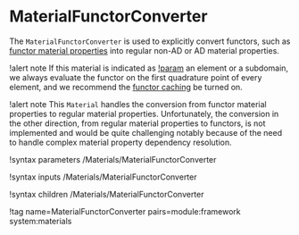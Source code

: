 # MaterialFunctorConverter

The `MaterialFunctorConverter` is used to explicitly convert functors, such as [functor material properties](syntax/FunctorMaterials/index.md)
into regular non-AD or AD material properties.

!alert note
If this material is indicated as [!param](/Materials/MaterialFunctorConverter/constant_on) an element or a subdomain,
we always evaluate the functor on the first quadrature point of every element, and we recommend the
[functor caching](syntax/Functors/index.md#caching) be turned on.

!alert note
This `Material` handles the conversion from functor material properties to regular material properties. Unfortunately, the conversion
in the other direction, from regular material properties to functors, is not implemented and would be quite challenging
notably because of the need to handle complex material property dependency resolution.

!syntax parameters /Materials/MaterialFunctorConverter

!syntax inputs /Materials/MaterialFunctorConverter

!syntax children /Materials/MaterialFunctorConverter

!tag name=MaterialFunctorConverter pairs=module:framework system:materials
